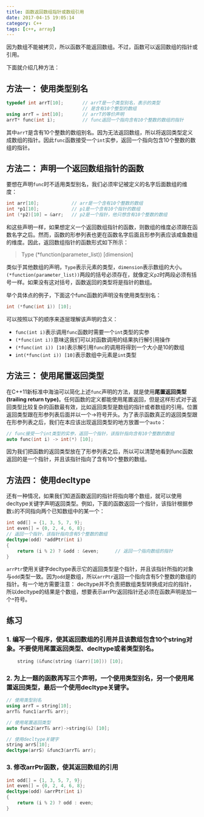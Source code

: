 ```yaml
---
title: 函数返回数组指针或数组引用
date: 2017-04-15 19:05:14
category: C++
tags: [c++, array]
---
```

因为数组不能被拷贝，所以函数不能返回数组。不过，函数可以返回数组的指针或引用。

下面就介绍几种方法：

## 方法一： 使用类型别名
```C++
typedef int arrT[10];       // arrT是一个类型别名，表示的类型
                            // 是含有10个整型的数组
using arrT = int[10];       // arrT的等价声明
arrT* func(int i);          // func返回一个指向含有10个整数的数组的指针
```
其中`arrT`是含有10个整数的数组别名。因为无法返回数组，所以将返回类型定义成数组的指针。因此`func`函数接受一个`int`实参，返回一个指向包含10个整数的数组的指针。

## 方法二： 声明一个返回数组指针的函数
要想在声明`func`时不适用类型别名，我们必须牢记被定义的名字后面数组的维度：
```C++
int arr[10];            // arr是一个含有10个整数的数组
int *p1[10];            // p1是一个含有10个指针的数组
int (*p2)[10] = &arr;   // p2是一个指针，他只想含有10个整数的数组
```
和这些声明一样，如果想定义一个返回数组指针的函数，则数组的维度必须跟在函数名字之后。然而，函数的形参列表也更在函数名字后面且形参列表应该咸鱼数组的维度。因此，返回数组指针的函数形式如下所示：

> Type (*function(parameter_list)) [dimension]

类似于其他数组的声明，`Type`表示元素的类型，`dimension`表示数组的大小。`(*function(parameter_list))`两段的括号必须存在，就像定义`p2`时两段必须有括号一样。如果没有这对括号，函数返回的类型将是指针的数组。

举个具体点的例子，下面这个func函数的声明没有使用类型别名：
```C++
int (*func(int i)) [10];
```
可以按照以下的顺序来逐层理解该声明的含义：

 - `func(int i)`表示调用`func`函数时需要一个`int`类型的实参
 - `(*func(int i))`意味这我们可以对函数调用的结果执行解引用操作
 - `(*func(int i)) [10]`表示解引用`func`的调用将得到一个大小是10的数组
 - `int(*func(int i)) [10]`表示数组中元素是`int`类型

## 方法三： 使用尾置返回类型
在C++11新标准中海油可以简化上述`func`声明的方法，就是使用**尾置返回类型(trailing return type)**。任何函数的定义都能使用尾置返回，但是这样形式对于返回类型比较复杂的函数最有效，比如返回类型是数组的指针或者数组的引用。位置返回类型跟在形参列表后面并以一个->符号开头。为了表示函数真正的返回类型跟在形参列表之后，我们在本应该出现返回类型的地方放置一个`auto`：

```C++
// func接受一个int类型的实参，返回一个指针，该指针指向含有10个整数的数组
auto func(int i) -> int(*) [10];
```
因为我们把函数的返回类型放在了形参列表之后，所以可以清楚地看到func函数返回的是一个指针，并且该指针指向了含有10个整数的数组。

## 方法四： 使用decltype
还有一种情况，如果我们知道函数返回的指针将指向哪个数组，就可以使用decltype关键字声明返回类型。例如，下面的函数返回一个指针，该指针根据参数`i`的不同指向两个已知数组中的某一个：
```C++
int odd[] = {1, 3, 5, 7, 9};
int even[] = {0, 2, 4, 6, 8};
// 返回一个指针，该指针指向含有5个整数的数组
decltype(odd) *addPtr(int i)
{
    return (i % 2) ? &odd : &even;      // 返回一个指向数组的指针
}
```
`arrPtr`使用关键字decltype表示它的返回类型是个指针，并且该指针所指的对象与`odd`类型一致。因为`odd`是数组，所以`arrPtr`返回一个指向含有5个整数的数组的指针。有一个地方需要注意： decltype并不负责把数组类型转换成对应的指针，所以decltype的结果是个数组，想要表示arrPtr返回指针还必须在函数声明是加一个`*`符号。

## 练习
### 1. 编写一个程序，使其返回数组的引用并且该数组包含10个string对象。不要使用尾置返回类型、decltype或者类型别名。
```C++
    string (&func(string (&arr)[10])) [10];
```
### 2. 为上一题的函数再写三个声明，一个使用类型别名，另一个使用尾置返回类型，最后一个使用decltype关键字。
```C++
// 使用类型别名
using arrT = string[10];
arrT& func1(arrT& arr);

// 使用尾置返回类型
auto func2(arrT& arr)->string(&) [10];

// 使用decltype关键字
string arrS[10];
decltype(arrS) &func3(arrT& arr);
```
### 3. 修改arrPtr函数，使其返回数组的引用
```C++
int odd[] = {1, 3, 5, 7, 9};
int even[] = {0, 2, 4, 6, 8};
decltype(odd) &arrPtr(int i)
{
    return (i % 2) ? odd : even;
}
```


